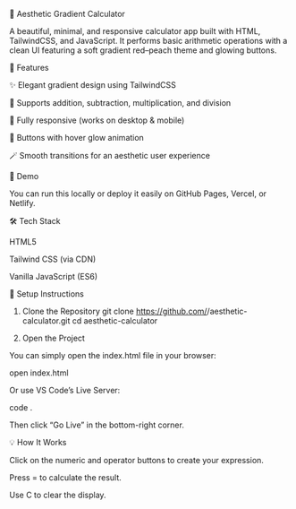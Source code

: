 🧮 Aesthetic Gradient Calculator

A beautiful, minimal, and responsive calculator app built with HTML, TailwindCSS, and JavaScript.
It performs basic arithmetic operations with a clean UI featuring a soft gradient red–peach theme and glowing buttons.

🌈 Features

✨ Elegant gradient design using TailwindCSS

🧠 Supports addition, subtraction, multiplication, and division

📱 Fully responsive (works on desktop & mobile)

🎨 Buttons with hover glow animation

🪄 Smooth transitions for an aesthetic user experience

🚀 Demo

You can run this locally or deploy it easily on GitHub Pages, Vercel, or Netlify.

🛠️ Tech Stack

HTML5

Tailwind CSS (via CDN)

Vanilla JavaScript (ES6)

🧰 Setup Instructions
1. Clone the Repository
git clone https://github.com/<your-username>/aesthetic-calculator.git
cd aesthetic-calculator

2. Open the Project

You can simply open the index.html file in your browser:

open index.html


Or use VS Code’s Live Server:

code .


Then click “Go Live” in the bottom-right corner.

💡 How It Works

Click on the numeric and operator buttons to create your expression.

Press = to calculate the result.

Use C to clear the display.

